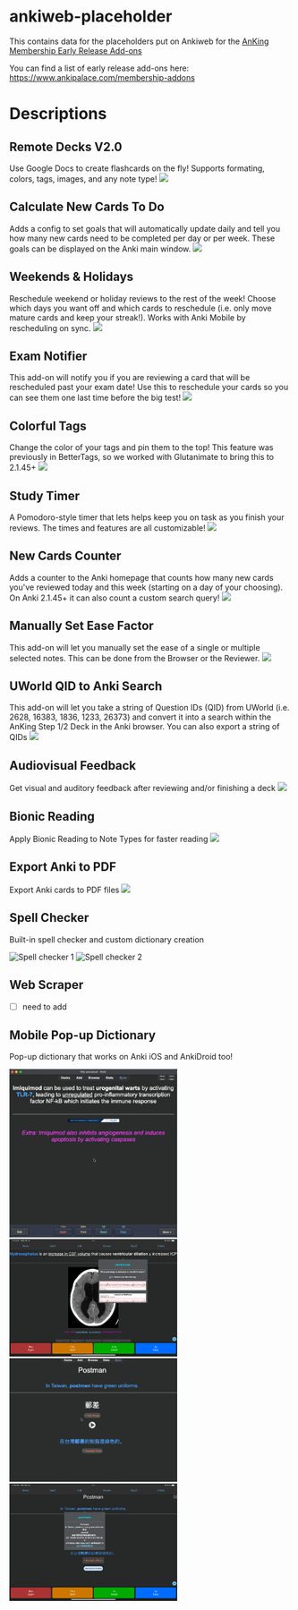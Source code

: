 # ankiweb-placeholder

This contains data for the placeholders put on Ankiweb for the [AnKing Membership Early Release Add-ons](https://www.theanking.com/anking-memberships)

You can find a list of early release add-ons here: https://www.ankipalace.com/membership-addons


# Descriptions

## Remote Decks V2.0
Use Google Docs to create flashcards on the fly! Supports formating, colors, tags, images, and any note type!
<img src="https://raw.githubusercontent.com/AnKingMed/ankiweb-placeholder/master/screenshots/RemoteDecks.jpg?raw=content">

## Calculate New Cards To Do
Adds a config to set goals that will automatically update daily and tell you how many new cards need to be completed per day or per week. These goals can be displayed on the Anki main window.
<img src="https://raw.githubusercontent.com/AnKingMed/ankiweb-placeholder/master/screenshots/CalculateNew.jpg?raw=content">

## Weekends & Holidays
Reschedule weekend or holiday reviews to the rest of the week! Choose which days you want off and which cards to reschedule (i.e. only move mature cards and keep your streak!). Works with Anki Mobile by rescheduling on sync.
<img src="https://raw.githubusercontent.com/AnKingMed/ankiweb-placeholder/master/screenshots/WeekendsHolidays.jpeg?raw=content">

## Exam Notifier
This add-on will notify you if you are reviewing a card that will be rescheduled past your exam date! Use this to reschedule your cards so you can see them one last time before the big test!
<img src="https://raw.githubusercontent.com/AnKingMed/ankiweb-placeholder/master/screenshots/ExamNotifier.png?raw=content">

## Colorful Tags
Change the color of your tags and pin them to the top! This feature was previously in BetterTags, so we worked with Glutanimate to bring this to 2.1.45+
<img src="https://raw.githubusercontent.com/AnKingMed/ankiweb-placeholder/master/screenshots/ColorfulTags.png?raw=content">

## Study Timer
A Pomodoro-style timer that lets helps keep you on task as you finish your reviews. The times and features are all customizable!
<img src="https://raw.githubusercontent.com/AnKingMed/ankiweb-placeholder/master/screenshots/StudyTimer.jpg?raw=content">

## New Cards Counter
Adds a counter to the Anki homepage that counts how many new cards you've reviewed today and this week (starting on a day of your choosing). On Anki 2.1.45+ it can also count a custom search query!
<img src="https://raw.githubusercontent.com/AnKingMed/ankiweb-placeholder/master/screenshots/NewCardsCounter.jpg?raw=content">

## Manually Set Ease Factor
This add-on will let you manually set the ease of a single or multiple selected notes. This can be done from the Browser or the Reviewer.
<img src="https://raw.githubusercontent.com/AnKingMed/ankiweb-placeholder/main/screenshots/Set%20Ease%20-%20EditEase.gif?raw=content">

## UWorld QID to Anki Search
This add-on will let you take a string of Question IDs (QID) from UWorld (i.e. 2628, 16383, 1836, 1233, 26373) and convert it into a search within the AnKing Step 1/2 Deck in the Anki browser. You can also export a string of QIDs 
<img src="https://raw.githubusercontent.com/AnKingMed/ankiweb-placeholder/main/screenshots/Uworld%20QID.gif?raw=content">

## Audiovisual Feedback
Get visual and auditory feedback after reviewing and/or finishing a deck
<img src="https://raw.githubusercontent.com/AnKingMed/ankiweb-placeholder/master/screenshots/Flashcard Recording.gif?raw=content">

## Bionic Reading
Apply Bionic Reading to Note Types for faster reading
<img src="https://raw.githubusercontent.com/AnKingMed/ankiweb-placeholder/master/screenshots/bionic-reading.jpg?raw=content">

## Export Anki to PDF
Export Anki cards to PDF files
<img src="https://raw.githubusercontent.com/AnKingMed/ankiweb-placeholder/master/screenshots/anki_to_pdf.png?raw=content">

## Spell Checker
Built-in spell checker and custom dictionary creation

<img width="300" alt="Spell checker 1" src="https://user-images.githubusercontent.com/63011044/204074733-48a2a3b2-ad21-4ae5-ac46-1dd5e35b403e.png">

<img width="300" alt="Spell checker 2" src="https://user-images.githubusercontent.com/63011044/204074736-978fdcde-81b8-4a35-9c3b-8a94bd32a3ab.png">

## Web Scraper
- [ ] need to add

## Mobile Pop-up Dictionary
Pop-up dictionary that works on Anki iOS and AnkiDroid too!

<img width="300" alt="Mobile popup 1" src="https://raw.githubusercontent.com/AnKing-VIP/ankiweb-placeholder/main/screenshots/MobilePopUp-AnKingDeckExample.gif?raw=content">

<img width="300" alt="Mobile popup 2" src="https://raw.githubusercontent.com/AnKing-VIP/ankiweb-placeholder/main/screenshots/MobilePopUp-AnKingDeckExampleMobile.PNG?raw=content">

<img width="300" alt="Mobile popup 1" src="https://raw.githubusercontent.com/AnKing-VIP/ankiweb-placeholder/main/screenshots/MobilePopUp-ChineseDeckExample.gif?raw=content">

<img width="300" alt="Mobile popup 2" src="https://raw.githubusercontent.com/AnKing-VIP/ankiweb-placeholder/main/screenshots/MobilePopUp-ChineseDeckExampleMobile.PNG?raw=content">

